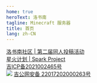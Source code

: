 ```yaml
---
home: true
heroText: 洛书南
tagline: Minecraft 服务器
title: 首页
lang: zh-CN
---
```


<div class="px-8 py-6 my-6 text-lg text-center text-yellow-600 bg-yellow-400 border border-yellow-400 border-solid rounded-lg bg-opacity-30 dark:text-yellow-200 dark:border-yellow-400">
<a class="text-yellow-600 dark:text-yellow-200" href="/2nd-fanwork">洛书南社区 | 第二届同人投稿活动</a>
</div>

<div class="px-8 py-6 text-lg text-center text-pink-600 bg-pink-400 border border-pink-400 border-solid rounded-lg bg-opacity-30 dark:text-pink-200 dark:border-pink-400">
  <a class="text-pink-600 dark:text-pink-200" href="https://spark.yaasasi.cn/">星火计划 | Spark Project</a>
</div>

<div class="flex-col mx-auto space-y-2 footer md:flex-row md:space-y-0 md:space-x-4">
  <div class="flex flex-row justify-center space-x-1 flex-nowrap">
    <a class="flex-shrink-0 mx-auto" href="https://beian.miit.gov.cn/" rel="nofollow noopener" target="_blank"> 吉ICP备2021002465号 </a>
  </div>
  <div class="flex flex-row justify-center space-x-1 flex-nowrap">
    <img class="flex-grow-0 w-4 h-4 my-auto" src="/images/record.png" />
    <a class="flex-shrink-0" href="http://www.beian.gov.cn/portal/registerSystemInfo?recordcode=22017202000263" rel="nofollow noopener" target="_blank"> 吉公网安备 22017202000263号 </a>
  </div>
</div>
